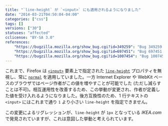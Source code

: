 ```yaml
---
title: "`line-height` が `<input>` にも適用されるようになりました"
date: "2014-03-21T04:50:04-04:00"
categories: ["css"]
tags: []
versions: ["30"]
statuses: "affected"
cclicense: "BY-SA 3.0"
references:
    "https://bugzilla.mozilla.org/show_bug.cgi?id=349259": "Bug 349259 – CSS Property \'line-height\' has no effects on input text fields"
    "https://bugzilla.mozilla.org/show_bug.cgi?id=697451": "Bug 697451 – Allow use of line-height for <input type=\"reset|button|submit\">"
    "https://bugzilla.mozilla.org/show_bug.cgi?id=1007454": "Bug 1007454 – Regression: Text on buttons on Ikea website are cut off"
---
```

これまで、Firefox は [`<input>`](https://developer.mozilla.org/ja/docs/Web/HTML/Element/input) 要素上で指定された [`line-height`](https://developer.mozilla.org/ja/docs/Web/CSS/line-height) プロパティを無視し、常に [`normal`](https://developer.mozilla.org/ja/docs/Web/CSS/normal) を適用していました。一方 Internet Explorer や WebKit ベースのブラウザではページ作者がこの値を増やすことが可能でした (ただし減らすことは不可)。相互運用性を改善するため、この挙動が変更され、作者が定義した値を受け入れるようになりました。後方互換性のため、1 行テキストの `<input>` にはこれまで通り `1` より小さい `line-height` を指定できません。

この変更によるリグレッションが、`line-height` が `1px` となっている *IKEA.com* で発見されていますが、これは意図した挙動と考えられています。
